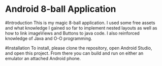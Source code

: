 # Android 8-ball Application

#Introduction
This is my magic 8-ball application.  I used some free assets and what knowledge I gained so far to implement nested layouts
as well as how to link imageViews and Buttons to java code.  I also reinforced knowledge of Java and O-O programming.

#Installation
To install, please clone the repository, open Android Studio, and open this project.  From there you can build and run on either
an emulator an attached Android phone.
